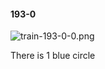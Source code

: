 #### 193-0
![train-193-0-0.png](https://github.com/lil-lab/nlvr/raw/master/nlvr/train/images/43/train-193-0-0.png "train-193-0-0.png")

There is 1 blue circle